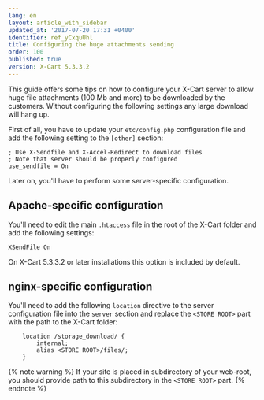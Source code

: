 ```yaml
---
lang: en
layout: article_with_sidebar
updated_at: '2017-07-20 17:31 +0400'
identifier: ref_yCxquUhl
title: Configuring the huge attachments sending
order: 100
published: true
version: X-Cart 5.3.3.2
---
```

This guide offers some tips on how to configure your X-Cart server to allow huge file attachments (100 Mb and more) to be downloaded by the customers. Without configuring the following settings any large download will hang up. 

First of all, you have to update your `etc/config.php` configuration file and add the following setting to the `[other]` section:

```
; Use X-Sendfile and X-Accel-Redirect to download files
; Note that server should be properly configured
use_sendfile = On
```

Later on, you'll have to perform some server-specific configuration.

## Apache-specific configuration

You'll need to edit the main `.htaccess` file in the root of the X-Cart folder and add the following settings:

```
XSendFile On
```

On X-Cart 5.3.3.2 or later installations this option is included by default.

## nginx-specific configuration

You'll need to add the following `location` directive to the server configuration file into the `server` section and replace the `<STORE ROOT>` part with the path to the X-Cart folder:

```
    location /storage_download/ {
        internal;
        alias <STORE ROOT>/files/;
    }
```

{% note warning %}
If your site is placed in subdirectory of your web-root, you should provide path to this subdirectory in the `<STORE ROOT>` part.
{% endnote %}
